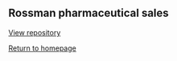 ## Rossman pharmaceutical sales 

[View repository](https://github.com/erica-kane/UDATEReport)


[Return to homepage](index.md)
